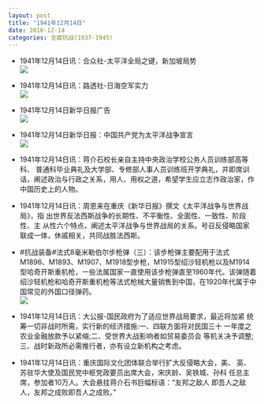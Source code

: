 ```yaml
---
layout: post
title: "1941年12月14日"
date: 2016-12-14
categories: 全面抗战(1937-1945)
---
```


<meta name="referrer" content="no-referrer" />

- 1941年12月14日讯：合众社-太平洋全局之键，新加坡局势 <br/><img src="https://ww1.sinaimg.cn/large/aca367d8jw1faqo22dmlsj20hh0d4abr.jpg" />

- 1941年12月14日讯：路透社-日海空军实力 <br/><img src="https://ww4.sinaimg.cn/large/aca367d8jw1faqmboj1aoj20ay0c4gmq.jpg" />

- 1941年12月14日新华日报广告 <br/><img src="https://ww1.sinaimg.cn/large/aca367d8jw1faqkkvzao5j20j10dqmzm.jpg" />

- 1941年12月14日新华日报：中国共产党为太平洋战争宣言 <br/><img src="https://ww1.sinaimg.cn/large/aca367d8jw1faqh3vacfhj211j0hojx3.jpg" />

- 1941年12月14日讯：蒋介石校长亲自主持中央政治学校公务人员训练部高等科、 普通科毕业典礼及大学部、专修部人事人员训练班开学典礼，并即席训 话，阐述政治与行政之关系，用人、用权之道，希望学生应立志作政治家，作中国历史上的人物。 

- 1941年12月14日讯：周恩来在重庆《新华日报》撰文《太平洋战争与世界战局》，指 出世界反法西斯战争的长期性、不平衡性、全面性、一致性、阶段性、主 从性六个特点，阐述太平洋战争与世界战局的关系。号召反侵略国家 联成一体，休戚相关，共同战胜法西斯。 

- #抗战装备#法式8毫米勒伯尔步枪弹（三）：该步枪弹主要配用于法式M1896、M1893、M1907、M1918型步枪，M1915型绍沙轻机枪以及M1914型哈奇开斯重机枪，一些法属国家一直使用该步枪弹直至1960年代。该弹随着绍沙轻机枪和哈奇开斯重机枪等法式枪械大量销售到中国，在1920年代属于中国常见的外国口径弹药。 <br/><img src="https://ww1.sinaimg.cn/large/aca367d8jw1faq38p2q9gj20g21qdam4.jpg" />

- 1941年12月14日讯：大公报-国民政府为了适应世界战局要求，最近将加紧 统筹一切非战时所需，实行新的经济措施:一、四联方面将对民国三十 一年度之农业金融放款予以紧缩;二、受世界大战影响者如贸易委员会 等机关决予调整;三、战时新政所必需推行者，亦有设立新机构之考虑。 

- 1941年12月14日讯：重庆国际文化团体联合举行扩大反侵略大会，美、 英、苏驻华大使及国民党中枢党政要员出席大会，宋庆龄、吴铁城、孙科 任总主席，参加者10万人。大会悬挂蒋介石书巨幅标语：“友邦之敌人 即吾人之敌人，友邦之成败即吾人之成败。” 

